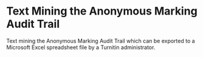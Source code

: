 # Text Mining the Anonymous Marking Audit Trail
Text mining the Anonymous Marking Audit Trail which can be exported to a Microsoft Excel spreadsheet file by a Turnitin administrator.
